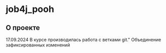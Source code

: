 # job4j_pooh

## О проекте

17.09.2024 В курсе производилась работа с ветками git."
           Объединение зафиксированных изменений